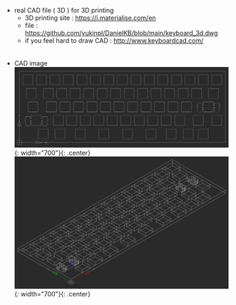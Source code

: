 - real CAD file ( 3D ) for 3D printing
  * 3D printing site : https://i.materialise.com/en
  * file : https://github.com/yukinpl/DanielKB/blob/main/keyboard_3d.dwg
  * if you feel hard to draw CAD : http://www.keyboardcad.com/  
&nbsp;&nbsp;  
&nbsp;&nbsp;  
- CAD image
![title](https://github.com/yukinpl/DanielKB/blob/main/cad_image.png){: width="700"}{: .center}  
![title](https://github.com/yukinpl/DanielKB/blob/main/cad_image2.png){: width="700"}{: .center}  



